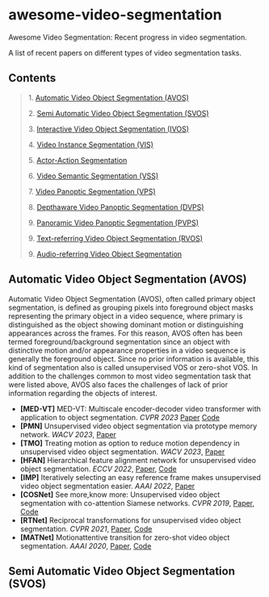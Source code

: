 # awesome-video-segmentation
Awesome Video Segmentation: Recent progress in video segmentation. 

A list of recent papers on different types of video segmentation tasks.  



## Contents
> 1\. [Automatic Video Object Segmentation (AVOS)](#Automatic-Video-Object-Segmentation-(AVOS))
>
> 2\. [Semi Automatic Video Object Segmentation (SVOS)](#Semi-Automatic-Video-Object-Segmentation-(SVOS))
>
> 3\. [Interactive Video Object Segmentation (IVOS)](#)
>
> 4\. [Video Instance Segmentation (VIS)](#)
>
> 5\. [Actor-Action Segmentation](#)
>
> 6\. [Video Semantic Segmentation (VSS)](#)
>
> 7\. [Video Panoptic Segmentation (VPS)](#)
>
> 8\. [Depthaware Video Panoptic Segmentation (DVPS)](#)
>
> 9\. [Panoramic Video Panoptic Segmentation (PVPS)](#)
>
> 9\. [Text-referring Video Object Segmentation (RVOS)](#)
>
> 9\. [Audio-referring Video Object Segmentation](#)


## Automatic Video Object Segmentation (AVOS)
Automatic Video Object Segmentation (AVOS), often called primary object segmentation, is defined as grouping pixels into foreground object masks representing the primary object in a video sequence, where primary is distinguished as the object showing dominant motion or distinguishing appearances across the frames. For this reason, AVOS often has been termed foreground/background segmentation since an object with distinctive motion and/or appearance properties in a video sequence is generally the foreground object. Since no prior information is available, this kind of segmentation also is called unsupervised VOS or zero-shot VOS. In addition to the challenges common to most video segmentation task that were listed above, AVOS also faces the challenges of lack of prior information regarding the objects of interest.

- **[MED-VT]** MED-VT: Multiscale encoder-decoder video transformer with application to object segmentation. *CVPR 2023* [Paper](https://openaccess.thecvf.com/content/CVPR2023/papers/Karim_MED-VT_Multiscale_Encoder-Decoder_Video_Transformer_With_Application_To_Object_Segmentation_CVPR_2023_paper.pdf) [Code](https://rkyuca.github.io/medvt/)
- **[PMN]** Unsupervised video object segmentation via prototype memory network. *WACV 2023*, [Paper](https://openaccess.thecvf.com/content/WACV2023/papers/Lee_Unsupervised_Video_Object_Segmentation_via_Prototype_Memory_Network_WACV_2023_paper.pdf)
- **[TMO]** Treating motion as option to reduce motion dependency in unsupervised video object segmentation. *WACV 2023*, [Paper](https://openaccess.thecvf.com/content/WACV2023/papers/Cho_Treating_Motion_as_Option_To_Reduce_Motion_Dependency_in_Unsupervised_WACV_2023_paper.pdf)
- **[HFAN]** Hierarchical feature alignment network for unsupervised video object segmentation. *ECCV 2022*, [Paper](https://www.ecva.net/papers/eccv_2022/papers_ECCV/papers/136940584.pdf), [Code](https://github.com/NUST-Machine-Intelligence-Laboratory/HFAN)
- **[IMP]** Iteratively selecting an easy reference frame makes unsupervised video object segmentation easier. *AAAI 2022*, [Paper](https://arxiv.org/abs/2112.12402)
- **[COSNet]** See more,know more: Unsupervised video object segmentation with co-attention Siamese networks. *CVPR 2019*, [Paper](https://openaccess.thecvf.com/content_CVPR_2019/papers/Lu_See_More_Know_More_Unsupervised_Video_Object_Segmentation_With_Co-Attention_CVPR_2019_paper.pdf), [Code](https://github.com/carrierlxk/COSNet)
- **[RTNet]** Reciprocal transformations for unsupervised video object segmentation. *CVPR 2021*, [Paper](https://openaccess.thecvf.com/content/CVPR2021/papers/Ren_Reciprocal_Transformations_for_Unsupervised_Video_Object_Segmentation_CVPR_2021_paper.pdf), [Code](https://github.com/OliverRensu/RTNet)
- **[MATNet]** Motionattentive transition for zero-shot video object segmentation. *AAAI 2020*, [Paper](https://arxiv.org/pdf/2003.04253.pdf), [Code](https://github.com/tfzhou/MATNet)

## Semi Automatic Video Object Segmentation (SVOS)



  

